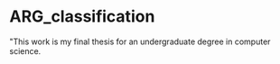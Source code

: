 # ARG_classification
"This work is my final thesis for an undergraduate degree in computer science.
